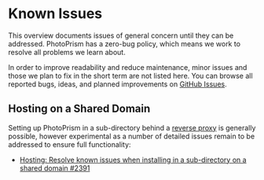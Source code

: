 # Known Issues

This overview documents issues of general concern until they can be addressed. PhotoPrism has a zero-bug policy, which means we work to resolve all problems we learn about.

In order to improve readability and reduce maintenance, minor issues and those we plan to fix in the short term are not listed here. You can browse all reported bugs, ideas, and planned improvements on [GitHub Issues](https://github.com/photoprism/photoprism/issues).

## Hosting on a Shared Domain

Setting up PhotoPrism in a sub-directory behind a [reverse proxy](../proxies/traefik.md) is generally possible, however experimental as a number of detailed issues remain to be addressed to ensure full functionality:

- [Hosting: Resolve known issues when installing in a sub-directory on a shared domain #2391](https://github.com/photoprism/photoprism/issues/2391)